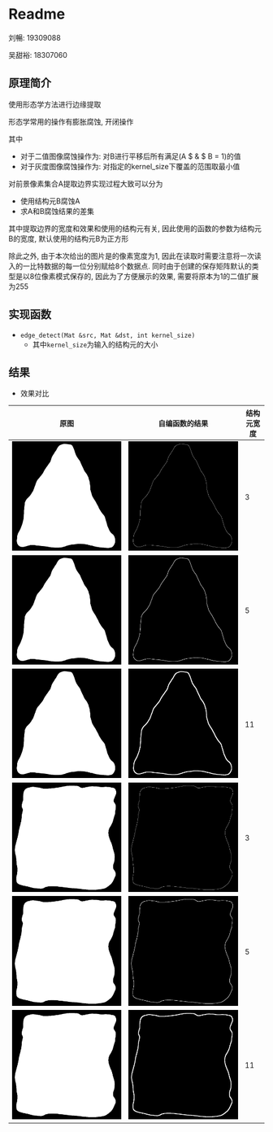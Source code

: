 # Readme

刘暢: 19309088  

吴甜裕: 18307060

## 原理简介

使用形态学方法进行边缘提取

形态学常用的操作有膨胀腐蚀, 开闭操作

其中

* 对于二值图像腐蚀操作为: 对B进行平移后所有满足(A $ \& $ B = 1)的值
* 对于灰度图像腐蚀操作为: 对指定的kernel_size下覆盖的范围取最小值

对前景像素集合A提取边界实现过程大致可以分为

* 使用结构元B腐蚀A
* 求A和B腐蚀结果的差集

其中提取边界的宽度和效果和使用的结构元有关, 因此使用的函数的参数为结构元B的宽度, 默认使用的结构元B为正方形


除此之外, 由于本次给出的图片是的像素宽度为1, 因此在读取时需要注意将一次读入的一比特数据的每一位分别赋给8个数据点. 同时由于创建的保存矩阵默认的类型是以8位像素模式保存的, 因此为了方便展示的效果, 需要将原本为1的二值扩展为255

## 实现函数

* `edge_detect(Mat &src, Mat &dst, int kernel_size)`
  * 其中`kernel_size`为输入的结构元的大小
## 结果
* 效果对比

| 原图                               | 自编函数的结果                | 结构元宽度 |
| ---------------------------------- | ----------------------------- | ---------- |
| ![](binary-triangle-distorted.bmp) | ![](result/边界提取结果2.png) | 3          |
| ![](binary-triangle-distorted.bmp) | ![](result/边界提取结果4.png) | 5          |
| ![](binary-triangle-distorted.bmp) | ![](result/边界提取结果6.png) | 11         |
| ![](binery-square-distorted.bmp)   | ![](result/边界提取结果.png)  | 3          |
| ![](binery-square-distorted.bmp)   | ![](result/边界提取结果3.png) | 5          |
| ![](binery-square-distorted.bmp)   | ![](result/边界提取结果5.png) | 11         |
